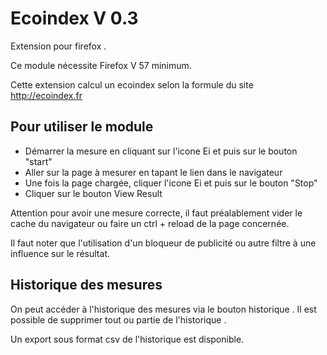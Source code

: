 # Ecoindex V 0.3

Extension pour firefox . 

Ce module nécessite Firefox V 57 minimum.

Cette extension calcul un ecoindex selon la formule du site http://ecoindex.fr

## Pour utiliser le module

- Démarrer la mesure en cliquant sur l'icone Ei et puis sur le bouton "start"
- Aller sur la page à mesurer en tapant le lien dans le navigateur
- Une fois la page chargée, cliquer l'icone Ei et puis sur le bouton "Stop"
- Cliquer sur le bouton View Result 

Attention pour avoir une mesure correcte, il faut préalablement vider le cache du navigateur ou faire un ctrl + reload de la page concernée.

Il faut noter que l'utilisation d'un bloqueur de publicité ou autre filtre à une influence sur le résultat.

## Historique des mesures

On peut accéder à l'historique des mesures via le bouton historique . Il est possible de supprimer tout ou partie de l'historique . 

Un export sous format csv de l'historique est disponible.








